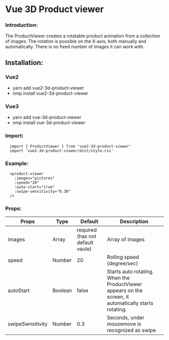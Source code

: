 # Vue 3D Product viewer

### Introduction:
The ProductViewer creates a rotatable product animation from a collection of images. The rotation is possible on the X-axis, both manually and automatically. There is no fixed number of images it can work with.

## Installation:

### Vue2
 - yarn add vue2-3d-product-viewer
 - nmp install vue2-3d-product-viewer

### Vue3
- yarn add vue-3d-product-viewer
- nmp install vue-3d-product-viewer


### Import:

```
  import { ProductViewer } from 'vue2-3d-product-viewer'
  import 'vue2-3d-product-viewer/dist/style.css'
```

### Example:
```
  <product-viewer
    :images="pictures"
    :speed="20"
    :auto-start="true"
    :swipe-sensitivity="0.30"
  />
```

### Props:

| Props            | Type    | Default                          | Description                                                                                           |
|------------------|---------|----------------------------------|-------------------------------------------------------------------------------------------------------|
| images           | Array   | required (has not default vaule) | Array of images                                                                                       |
| speed            | Number  | 20                               | Rolling speed (degree/sec)                                                                            |
| autoStart        | Boolean | false                            | Starts auto rotating. When the ProductViewer appears on the screen, it automatically starts rotating. |
| swipeSwnsitivity | Number  | 0.3                              | Seconds, under mousemove is recognized as swipe                                                       |
